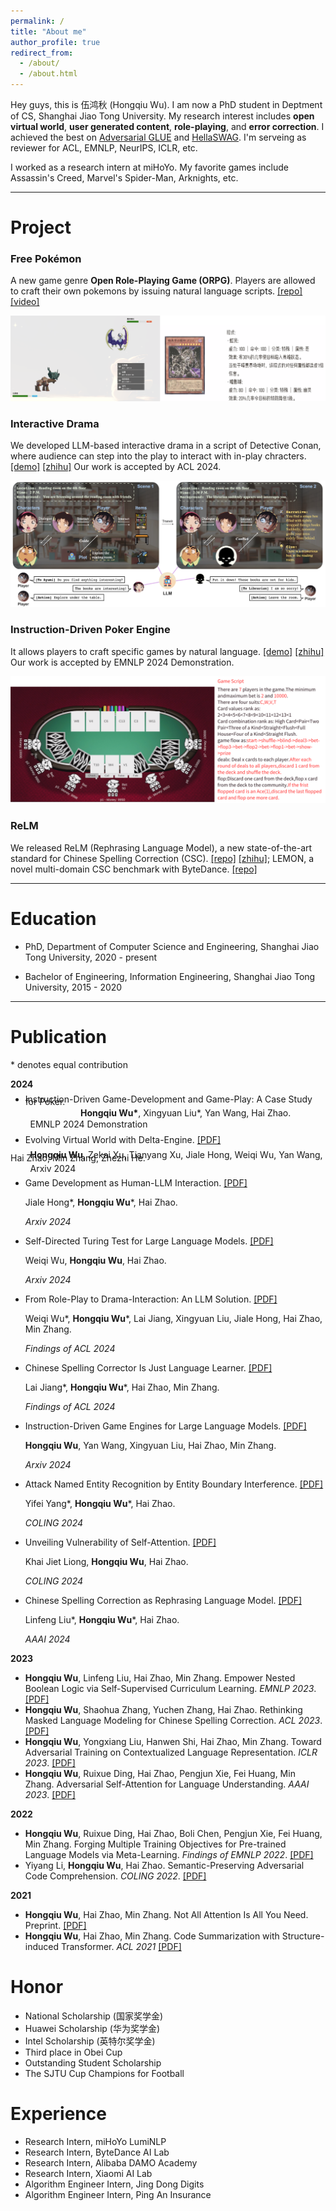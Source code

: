 ```yaml
---
permalink: /
title: "About me"
author_profile: true
redirect_from: 
  - /about/
  - /about.html
---
```


Hey guys, this is 伍鸿秋 (Hongqiu Wu). I am now a PhD student in Deptment of CS, Shanghai Jiao Tong University.
My research interest includes **open virtual world**, **user generated content**, **role-playing**, and **error correction**. I achieved the best on [Adversarial GLUE](https://adversarialglue.github.io) and [HellaSWAG](https://leaderboard.allenai.org/hellaswag/submissions/public). I'm serveing as reviewer for ACL, EMNLP, NeurIPS, ICLR, etc.

I worked as a research intern at miHoYo.
My favorite games include Assassin's Creed, Marvel's Spider-Man, Arknights, etc.

---
# Project

### Free Pokémon

A new game genre **Open Role-Playing Game (ORPG)**. Players are allowed to craft their own pokemons by issuing natural language scripts. [[repo]](https://github.com/gingasan/delta-engine/tree/main/delta-pokemon) [[video]](https://www.bilibili.com/video/BV1FtYkehEHF)

![](frpm.png)



### Interactive Drama

We developed LLM-based interactive drama in a script of Detective Conan, where audience can step into the play to interact with in-play chracters. [[demo]](https://www.bilibili.com/video/BV1sZ421x7oU/?vd_source=e0570b35759018455d30551c1e16a676) [[zhihu]](https://zhuanlan.zhihu.com/p/698845230) Our work is accepted by ACL 2024.

![](drama.png)



### Instruction-Driven Poker Engine

It allows players to craft specific games by natural language. [[demo]](https://www.bilibili.com/video/BV1dA4m1w7xr/?spm_id_from=333.999.0.0&vd_source=e0570b35759018455d30551c1e16a676) [[zhihu]](https://zhuanlan.zhihu.com/p/690984411) Our work is accepted by EMNLP 2024 Demonstration.

![](dt.jpg)



### ReLM

We released ReLM (Rephrasing Language Model), a new state-of-the-art standard for Chinese Spelling Correction (CSC). [[repo]](https://github.com/gingasan/lemon) [[zhihu]](https://zhuanlan.zhihu.com/p/666826419); LEMON, a novel multi-domain CSC benchmark with ByteDance. [[repo]](https://github.com/gingasan/lemon)

---

# Education

* PhD, Department of Computer Science and Engineering, Shanghai Jiao Tong University, 2020 - present

* Bachelor of Engineering, Information Engineering, Shanghai Jiao Tong University, 2015 - 2020

---

# Publication

\* denotes equal contribution

**2024**

<ul style="line-height: 0.3;word-wrap: break-word">
  <li>Instruction-Driven Game-Development and Game-Play: A Case Study for Poker.</li>
</ul>
<p style="line-height: 0.3;margin-left: 8em;"><strong>Hongqiu Wu*</strong>, Xingyuan Liu*, Yan Wang, Hai Zhao.</p>
<p style="line-height: 0.3">&nbsp;&nbsp;&nbsp;&nbsp;&nbsp;&nbsp;&nbsp;&nbsp;EMNLP 2024 Demonstration</p>

<ul>
  <li>Evolving Virtual World with Delta-Engine. <a href="https://arxiv.org/pdf/2408.05842">[PDF]</a></li>
</ul>
<p style="line-height: 0.3; word-wrap: break-word;">&nbsp;&nbsp;&nbsp;&nbsp;&nbsp;&nbsp;&nbsp;&nbsp;<strong>Hongqiu Wu</strong>, Zekai Xu, Tianyang Xu, Jiale Hong, Weiqi Wu, Yan Wang, Hai Zhao, Min Zhang, Zhezhi He.</p>

<p style="line-height: 0.1">&nbsp;&nbsp;&nbsp;&nbsp;&nbsp;&nbsp;&nbsp;&nbsp;Arxiv 2024</p>

* Game Development as Human-LLM Interaction. [[PDF]](https://arxiv.org/pdf/2408.09386)

  Jiale Hong\*, **Hongqiu Wu**\*, Hai Zhao.

  *Arxiv 2024*
* Self-Directed Turing Test for Large Language Models. [[PDF]](https://arxiv.org/pdf/2408.09853)

  Weiqi Wu, **Hongqiu Wu**, Hai Zhao.

  *Arxiv 2024*
* From Role-Play to Drama-Interaction: An LLM Solution. [[PDF]](https://arxiv.org/pdf/2405.14231)

  Weiqi Wu\*, **Hongqiu Wu**\*, Lai Jiang, Xingyuan Liu, Jiale Hong, Hai Zhao, Min Zhang.

  *Findings of ACL 2024*
* Chinese Spelling Corrector Is Just Language Learner. [[PDF]](https://aclanthology.org/2024.findings-acl.413.pdf)

  Lai Jiang\*, **Hongqiu Wu**\*, Hai Zhao, Min Zhang.

  *Findings of ACL 2024*
* Instruction-Driven Game Engines for Large Language Models. [[PDF]](https://arxiv.org/pdf/2404.00276)

  **Hongqiu Wu**, Yan Wang, Xingyuan Liu, Hai Zhao, Min Zhang.

  *Arxiv 2024*
* Attack Named Entity Recognition by Entity Boundary Interference. [[PDF]](https://arxiv.org/pdf/2305.05253)

  Yifei Yang\*, **Hongqiu Wu**\*, Hai Zhao.

  *COLING 2024*
* Unveiling Vulnerability of Self-Attention. [[PDF]](https://arxiv.org/pdf/2402.16470)

  Khai Jiet Liong, **Hongqiu Wu**, Hai Zhao.

  *COLING 2024*
* Chinese Spelling Correction as Rephrasing Language Model. [[PDF]](https://arxiv.org/pdf/2308.08796)

  Linfeng Liu\*, **Hongqiu Wu**\*, Hai Zhao.

  *AAAI 2024*

**2023**

* **Hongqiu Wu**, Linfeng Liu, Hai Zhao, Min Zhang. Empower Nested Boolean Logic via Self-Supervised Curriculum Learning. *EMNLP 2023*. [[PDF]](https://aclanthology.org/2023.emnlp-main.847.pdf)
* **Hongqiu Wu**, Shaohua Zhang, Yuchen Zhang, Hai Zhao. Rethinking Masked Language Modeling for Chinese Spelling Correction. *ACL 2023*. [[PDF]](https://aclanthology.org/2023.acl-long.600.pdf)
* **Hongqiu Wu**, Yongxiang Liu, Hanwen Shi, Hai Zhao, Min Zhang. Toward Adversarial Training on Contextualized Language Representation. *ICLR 2023*. [[PDF]](https://arxiv.org/pdf/2305.04557.pdf)
* **Hongqiu Wu**, Ruixue Ding, Hai Zhao, Pengjun Xie, Fei Huang, Min Zhang. Adversarial Self-Attention for Language Understanding. *AAAI 2023*. [[PDF]](https://arxiv.org/pdf/2206.12608)

**2022**

* **Hongqiu Wu**, Ruixue Ding, Hai Zhao, Boli Chen, Pengjun Xie, Fei Huang, Min Zhang. Forging Multiple Training Objectives for Pre-trained Language Models via Meta-Learning. *Findings of EMNLP 2022*. [[PDF]](https://aclanthology.org/2022.findings-emnlp.482.pdf)
* Yiyang Li, **Hongqiu Wu**, Hai Zhao. Semantic-Preserving Adversarial Code Comprehension. *COLING 2022*. [[PDF]](https://aclanthology.org/2022.coling-1.267.pdf)

**2021**

* **Hongqiu Wu**, Hai Zhao, Min Zhang. Not All Attention Is All You Need. Preprint. [[PDF]](https://arxiv.org/pdf/2104.04692)
* **Hongqiu Wu**, Hai Zhao, Min Zhang. Code Summarization with Structure-induced Transformer. *ACL 2021* [[PDF]](https://aclanthology.org/2021.findings-acl.93.pdf)

# Honor
* National Scholarship (国家奖学金)
* Huawei Scholarship (华为奖学金)
* Intel Scholarship (英特尔奖学金)
* Third place in Obei Cup
* Outstanding Student Scholarship
* The SJTU Cup Champions for Football

# Experience
* Research Intern, miHoYo LumiNLP
* Research Intern, ByteDance AI Lab
* Research Intern, Alibaba DAMO Academy
* Research Intern, Xiaomi AI Lab
* Algorithm Engineer Intern, Jing Dong Digits
* Algorithm Engineer Intern, Ping An Insurance
